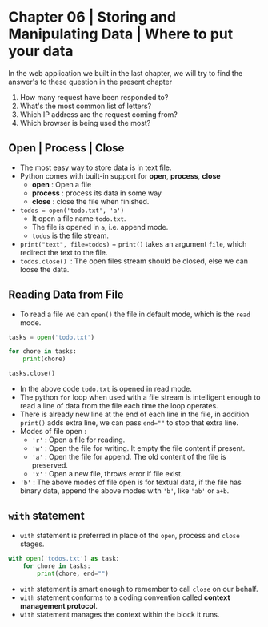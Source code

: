 # Chapter 06 | Storing and Manipulating Data | Where to put your data #

In the web application we built in the last chapter, we will try to find the answer's to these question in the present chapter

1. How many request have been responded to?
2. What's the most common list of letters?
3. Which IP address are the request coming from?
4. Which browser is being used the most?


## Open | Process | Close ##
* The most easy way to store data is in text file.
* Python comes with built-in support for **open**, **process**, **close**
    - **open** : Open a file
    - **process** : process its data in some way
    - **close** : close the file when finished.
* `todos = open('todo.txt', 'a')`
    - It open a file name `todo.txt`.
    - The file is opened in `a`, i.e. append mode.
    - `todos` is the file stream.
* `print("text", file=todos)`
        + `print()` takes an argument `file`, which redirect the text to the file.
* `todos.close() `: The open files stream should be closed, else we can loose the data.


## Reading Data from File ##
* To read a file we can `open()` the file in default mode, which is the `read` mode.

````python
tasks = open('todo.txt')

for chore in tasks:
    print(chore)

tasks.close()
````

* In the above code `todo.txt` is opened in read mode.
* The python `for` loop when used with a file stream is intelligent enough to read a line of data from the file each time the loop operates.
* There is already new line at the end of each line in the file, in addition `print()` adds extra line, we can pass `end=""` to stop that extra line.
* Modes of file open :
    - `'r'` : Open a file for reading.
    - `'w'` : Open the file for writing. It empty the file content if present.
    - `'a'` : Open the file for append. The old content of the file is preserved.
    - `'x'` : Open a new file, throws error if file exist.
* `'b'` : The above modes of file open is for textual data, if the file has binary data, append the above modes with `'b'`, like `'ab'` or `a+b`.

## `with` statement ##

* `with` statement is preferred in place of the `open`, process and `close` stages.

````python
with open('todos.txt') as task:
    for chore in tasks:
        print(chore, end="")
````
* `with` statement is smart enough to remember to call `close` on our behalf.
* `with` statement conforms to a coding convention called **context management protocol**.
* `with` statement manages the context within the block it runs.

